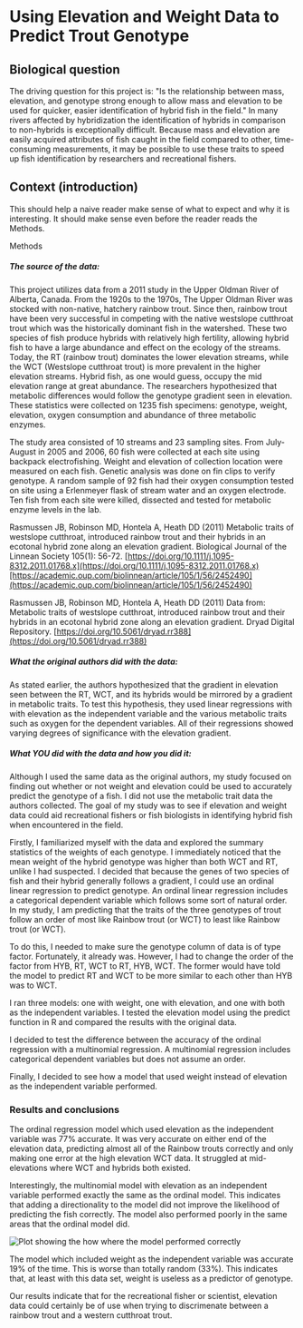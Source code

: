 ﻿# Using Elevation and Weight Data to Predict Trout Genotype

## Biological question

The driving question for this project is: "Is the relationship between mass, elevation, and genotype strong enough to allow mass and elevation to be used for quicker, easier identification of hybrid fish in the field." In many rivers affected by hybridization the identification of hybrids in comparison to non-hybrids is exceptionally difficult. Because mass and elevation are easily acquired attributes of fish caught in the field compared to other, time-consuming measurements, it may be possible to use these traits to speed up fish identification by researchers and recreational fishers.
## Context (introduction)

This should help a naive reader make sense of what to expect and why it is interesting. It should make sense even before the reader reads the Methods.


Methods

##### [](https://github.com/flaxmans/CompBio_on_git/blob/master/Assignments/09_Independent_Project_Step2.md#the-source-of-the-data)The source of the data:
This project utilizes data from a 2011 study in the Upper Oldman River of Alberta, Canada. From the 1920s to the 1970s, The Upper Oldman River was stocked with non-native, hatchery rainbow trout. Since then, rainbow trout have been very successful in competing with the native westslope cutthroat trout which was the historically dominant fish in the watershed. These two species of fish produce hybrids with relatively high fertility, allowing hybrid fish to have a large abundance and effect on the ecology of the streams. Today, the RT (rainbow trout) dominates the lower elevation streams, while the WCT (Westslope cutthroat trout) is more prevalent in the higher elevation streams. Hybrid fish, as one would guess, occupy the mid elevation range at great abundance. The researchers hypothesized that metabolic differences would follow the genotype gradient seen in elevation. These statistics were collected on 1235 fish specimens: genotype, weight, elevation, oxygen consumption and abundance of three metabolic enzymes.

The study area consisted of 10 streams and 23 sampling sites. From July-August in 2005 and 2006, 60 fish were collected at each site using backpack electrofishing. Weight and elevation of collection location were measured on each fish. Genetic analysis was done on fin clips to verify genotype. A random sample of 92 fish had their oxygen consumption tested on site using a Erlenmeyer flask of stream water and an oxygen electrode. Ten fish from each site were killed, dissected and tested for metabolic enzyme levels in the lab.

Rasmussen JB, Robinson MD, Hontela A, Heath DD (2011) Metabolic traits of westslope cutthroat, introduced rainbow trout and their hybrids in an ecotonal hybrid zone along an elevation gradient. Biological Journal of the Linnean Society 105(1): 56-72.  [https://doi.org/10.1111/j.1095-8312.2011.01768.x](https://doi.org/10.1111/j.1095-8312.2011.01768.x)[https://academic.oup.com/biolinnean/article/105/1/56/2452490](https://academic.oup.com/biolinnean/article/105/1/56/2452490)

Rasmussen JB, Robinson MD, Hontela A, Heath DD (2011) Data from: Metabolic traits of westslope cutthroat, introduced rainbow trout and their hybrids in an ecotonal hybrid zone along an elevation gradient. Dryad Digital Repository.  [https://doi.org/10.5061/dryad.rr388](https://doi.org/10.5061/dryad.rr388)


##### What the original authors did with the data:

As stated earlier, the authors hypothesized that the gradient in elevation seen between the RT, WCT, and its hybrids would be mirrored by a gradient in metabolic traits. To test this hypothesis, they used linear regressions with with elevation as the independent variable and the various metabolic traits such as oxygen for the dependent variables. All of their regressions showed varying degrees of significance with the elevation gradient. 

##### [](https://github.com/flaxmans/CompBio_on_git/blob/master/Assignments/09_Independent_Project_Step2.md#what-you-did-with-the-data-and-how-you-did-it)What  _YOU_  did with the data and how you did it:

Although I used the same data as the original authors, my study focused on finding out whether or not weight and elevation could be used to accurately predict the genotype of a fish. I did not use the metabolic trait data the authors collected. The goal of my study was to see if elevation and weight data could aid recreational fishers or fish biologists in identifying hybrid fish when encountered in the field.

Firstly, I familiarized myself with the data and explored the summary statistics of the weights of each genotype. I immediately noticed that the mean weight of the hybrid genotype was higher than both WCT and RT, unlike I had suspected. I decided that because the genes of two species of fish and their hybrid generally follows a gradient, I could use an ordinal linear regression to predict genotype. An ordinal linear regression includes a categorical dependent variable which follows some sort of natural order. In my study, I am predicting that the traits of the three genotypes of trout follow an order of most like Rainbow trout (or WCT) to least like Rainbow trout (or WCT).

To do this, I needed to make sure the genotype column of data is of type factor. Fortunately, it already was. However, I had to change the order of the factor from HYB, RT, WCT to RT, HYB, WCT. The former would have told the model to predict RT and WCT to be more similar to each other than HYB was to WCT.

I ran three models: one with weight, one with elevation, and one with both as the independent variables. I tested the elevation model using the predict function in R and compared the results with the original data.

I decided to test the difference between the accuracy of the ordinal regression with a multinomial regression. A multinomial regression includes categorical dependent variables but does not assume an order.

Finally, I decided to see how a model that used weight instead of elevation as the independent variable performed.

### Results and conclusions

The ordinal regression model which used elevation as the independent variable was 77% accurate. It was very accurate on either end of the elevation data, predicting almost all of the Rainbow trouts correctly and only making one error at the high elevation WCT data. It struggled at mid-elevations where WCT and hybrids both existed. 

Interestingly, the multinomial model with elevation as an independent variable performed exactly the same as the ordinal model. This indicates that adding a directionality to the model did not improve the likelihood of predicting the fish correctly. The model also performed poorly in the same areas that the ordinal model did.


![Plot showing the how where the model performed correctly](%22http://tinypic.com?ref=2ah760j%22%20target=%22_blank%22%3E%3Cimg%20src=%22http://i67.tinypic.com/2ah760j.png%22%20border=%220%22%20alt=%22Image%20and%20video%20hosting%20by%20TinyPic%22%3E%3C/a%3E)


The model which included weight as the independent variable was accurate 19% of the time. This is worse than totally random (33%). This indicates that, at least with this data set, weight is useless as a predictor of genotype.

Our results indicate that for the recreational fisher or scientist, elevation data could certainly be of use when trying to discrimenate between a rainbow trout and a western cutthroat trout.
